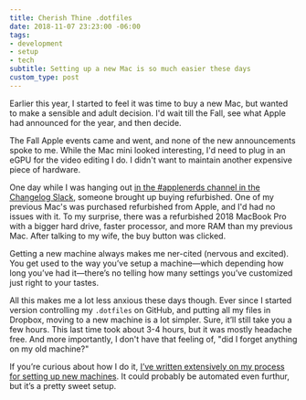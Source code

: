 ```yaml
---
title: Cherish Thine .dotfiles
date: 2018-11-07 23:23:00 -06:00
tags:
- development
- setup
- tech
subtitle: Setting up a new Mac is so much easier these days
custom_type: post
---
```


Earlier this year, I started to feel it was time to buy a new Mac, but wanted to make a sensible and adult decision. I'd wait till the Fall, see what Apple had announced for the year, and then decide.

The Fall Apple events came and went, and none of the new announcements spoke to me. While the Mac mini looked interesting, I'd need to plug in an eGPU for the video editing I do. I didn't want to maintain another expensive piece of hardware.

One day while I was hanging out [in the #applenerds channel in the Changelog Slack](https://changelog.com/community), someone brought up buying refurbished. One of my previous Mac's was purchased refurbished from Apple, and I'd had no issues with it. To my surprise, there was a refurbished 2018 MacBook Pro with a bigger hard drive, faster processor, and more RAM than my previous Mac. After talking to my wife, the buy button was clicked.

Getting a new machine always makes me ner-cited (nervous and excited). You get used to the way you’ve setup a machine—which depending how long you’ve had it—there’s no telling how many settings you’ve customized just right to your tastes.

All this makes me a lot less anxious these days though. Ever since I started version controlling my `.dotfiles` on GitHub, and putting all my files in Dropbox, moving to a new machine is a lot simpler. Sure, it’ll still take you a few hours. This last time took about 3-4 hours, but it was mostly headache free. And more importantly, I don't have that feeling of, "did I forget anything on my old machine?"

If you’re curious about how I do it, [I’ve written extensively on my process for setting up new machines](/2016/12/speeding-up-your-new-mac-setup/). It could probably be automated even furthur, but it’s a pretty sweet setup.
